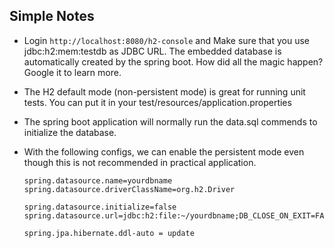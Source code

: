 ## Simple Notes

* Login `http://localhost:8080/h2-console` and Make sure that you use jdbc:h2:mem:testdb as JDBC URL. The embedded 
database is automatically created by the spring boot. How did all the magic happen? Google it to learn more.
* The H2 default mode (non-persistent mode) is great for running unit tests. You can put it in your 
test/resources/application.properties
* The spring boot application will normally run the data.sql commends to initialize the database.
* With the following configs, we can enable the persistent mode even though this is not recommended in practical 
application. 

    ```
    spring.datasource.name=yourdbname
    spring.datasource.driverClassName=org.h2.Driver
     
    spring.datasource.initialize=false
    spring.datasource.url=jdbc:h2:file:~/yourdbname;DB_CLOSE_ON_EXIT=FALSE;IFEXISTS=TRUE;DB_CLOSE_DELAY=-1;
     
    spring.jpa.hibernate.ddl-auto = update
    ```
